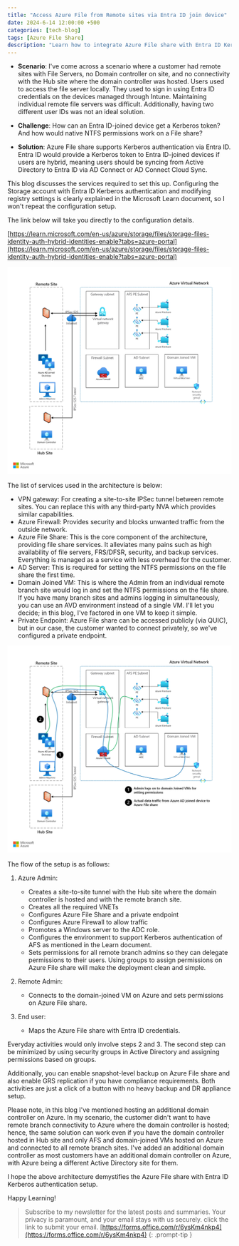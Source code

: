 ```yaml
---
title: "Access Azure File from Remote sites via Entra ID join device"
date: 2024-6-14 12:00:00 +500
categories: [tech-blog]
tags: [Azure File Share]
description: "Learn how to integrate Azure File share with Entra ID Kerberos authentication, simplifying file access across remote sites without joining machine to AD Domain"
---
```


* **Scenario**: I've come across a scenario where a customer had remote sites with File Servers, no Domain controller on site, and no connectivity with the Hub site where the domain controller was hosted. Users used to access the file server locally.
They used to sign in using Entra ID credentials on the devices managed through Intune.
Maintaining individual remote file servers was difficult. Additionally, having two different user IDs was not an ideal solution.

* **Challenge**: How can an Entra ID-joined device get a Kerberos token? And how would native NTFS permissions work on a File share?

* **Solution**: Azure File share supports Kerberos authentication via Entra ID. Entra ID would provide a Kerberos token to Entra ID-joined devices if users are hybrid, meaning users should be syncing from Active Directory to Entra ID via AD Connect or AD Connect Cloud Sync.

This blog discusses the services required to set this up. Configuring the Storage account with Entra ID Kerberos authentication and modifying registry settings is clearly explained in the Microsoft Learn document, so I won't repeat the configuration setup.

The link below will take you directly to the configuration details.

[https://learn.microsoft.com/en-us/azure/storage/files/storage-files-identity-auth-hybrid-identities-enable?tabs=azure-portal](https://learn.microsoft.com/en-us/azure/storage/files/storage-files-identity-auth-hybrid-identities-enable?tabs=azure-portal)

![Azure architecture diagram of file share connectivity](https://raw.githubusercontent.com/qureshiaquib/qureshiaquib.github.io/main/assets/14062024/azure-file-share-connectivity.jpg)

The list of services used in the architecture is below:

* VPN gateway: For creating a site-to-site IPSec tunnel between remote sites. You can replace this with any third-party NVA which provides similar capabilities.
* Azure Firewall: Provides security and blocks unwanted traffic from the outside network.
* Azure File Share: This is the core component of the architecture, providing file share services. It alleviates many pains such as high availability of file servers, FRS/DFSR, security, and backup services. Everything is managed as a service with less overhead for the customer.
* AD Server: This is required for setting the NTFS permissions on the file share the first time.
* Domain Joined VM: This is where the Admin from an individual remote branch site would log in and set the NTFS permissions on the file share. If you have many branch sites and admins logging in simultaneously, you can use an AVD environment instead of a single VM. I'll let you decide; in this blog, I've factored in one VM to keep it simple.
* Private Endpoint: Azure File share can be accessed publicly (via QUIC), but in our case, the customer wanted to connect privately, so we've configured a private endpoint.

![Connection flow while using entra joined device to connect azure file share](https://raw.githubusercontent.com/qureshiaquib/qureshiaquib.github.io/main/assets/14062024/entra-device-connectivity-to-afs.jpg)

The flow of the setup is as follows:

1.	Azure Admin:
    - Creates a site-to-site tunnel with the Hub site where the domain controller is hosted and with the remote branch site.
    -	Creates all the required VNETs
    -	Configures Azure File Share and a private endpoint
    -	Configures Azure Firewall to allow traffic
    -	Promotes a Windows server to the ADC role.
    -	Configures the environment to support Kerberos authentication of AFS as mentioned in the Learn document.
    -	Sets permissions for all remote branch admins so they can delegate permissions to their users. Using groups to assign permissions on Azure File share will make the deployment clean and simple.

2.	Remote Admin:
    -	Connects to the domain-joined VM on Azure and sets permissions on Azure File share.
3.	End user:
    -	Maps the Azure File share with Entra ID credentials.

Everyday activities would only involve steps 2 and 3. The second step can be minimized by using security groups in Active Directory and assigning permissions based on groups.

Additionally, you can enable snapshot-level backup on Azure File share and also enable GRS replication if you have compliance requirements. Both activities are just a click of a button with no heavy backup and DR appliance setup.

Please note, in this blog I've mentioned hosting an additional domain controller on Azure.
In my scenario, the customer didn't want to have remote branch connectivity to Azure where the domain controller is hosted; hence, the same solution can work even if you have the domain controller hosted in Hub site and only AFS and domain-joined VMs hosted on Azure and connected to all remote branch sites.
I've added an additional domain controller as most customers have an additional domain controller on Azure, with Azure being a different Active Directory site for them.

I hope the above architecture demystifies the Azure File share with Entra ID Kerberos authentication setup.

Happy Learning!


>Subscribe to my newsletter for the latest posts and summaries. Your privacy is paramount, and your email stays with us securely.
click the link to submit your email.
[https://forms.office.com/r/6ysKm4nkp4](https://forms.office.com/r/6ysKm4nkp4)
{: .prompt-tip }